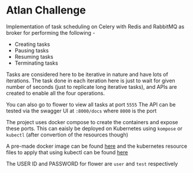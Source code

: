 # Atlan Challenge

Implementation of task scheduling on Celery with Redis and RabbitMQ as broker for performing the following -
- Creating tasks
- Pausing tasks
- Resuming tasks
- Terminating tasks

Tasks are considered here to be iterative in nature and have lots of iterations. The task done in each iteration here is just to wait for given number of seconds (just to replicate long iterative tasks), and APIs are created to enable all the four operations.

You can also go to flower to view all tasks at port `5555`
The API can be tested via the swagger UI at `:8000/docs` where `8000` is the port

The project uses docker compose to create the containers and expose these ports. This can eaisly be deployed on Kubernetes using `kompose` or `kubectl` (after convertion of the resources though)

A pre-made docker image can be found [here](https://hub.docker.com/repository/docker/satyamtg/atlan_assignment) and the kubernetes resource files to apply that using kubectl can be found [here](kubernetes)

The USER ID and PASSWORD for flower are `user` and `test` respectively